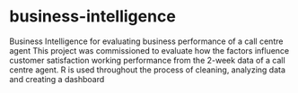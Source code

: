 # business-intelligence
Business Intelligence for evaluating business performance of a call centre agent 
This project was commissioned to evaluate how the factors influence customer satisfaction working performance from the 2-week data of a call centre agent. R is used throughout the process of cleaning, analyzing data and creating a dashboard
